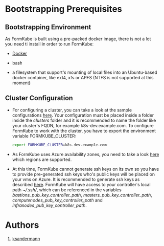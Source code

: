 # Bootstrapping Prerequisites

## Bootstrapping Environment
As FormKube is built using a pre-packed docker image, there is not a lot you need ti install in order to run FormKube:

* [Docker](https://docs.docker.com/)

* bash

* a filesystem that support's mounting of local files into an Ubuntu-based docker container, like ext4, xfs or APFS 
(NTFS is not supported at this moment)

## Cluster Configuration

* For configuring a cluster, you can take a look at the sample configurations [here](../clusters).
Your configuration must be placed inside a folder inside the *clusters* folder and it is recommended to
name the folder like your cluster's FQDN, for example k8s-dev.example.com.
To configure FormKube to work with the cluster, you have to export the environment variable FORMKUBE_CLUSTER:
    ```bash
    export FORMKUBE_CLUSTER=k8s-dev.example.com
    ```

* As FormKube uses Azure availability zones, you need to take a look
[here](https://docs.microsoft.com/bs-latn-ba/azure/availability-zones/az-overview#services-support-by-region)
which regions are supported.

* At this time, FormKube cannot generate ssh keys on its own so you have to provide pre-generated ssh keys who's public
keys will be placed on your vms on Azure. It is recommended to generate ssh keys as described
[here](https://help.github.com/en/enterprise/2.16/user/articles/generating-a-new-ssh-key-and-adding-it-to-the-ssh-agent).
FormKube will have access to your controller's local path *~/.ssh/*, which can be referenced in the variables
*bastions_pub_key_controller_path*, *masters_pub_key_controller_path*, *computenodes_pub_key_controller_path* and 
*infranodes_pub_key_controller_path*.


# Authors
1. [ksandermann](https://github.com/ksandermann)